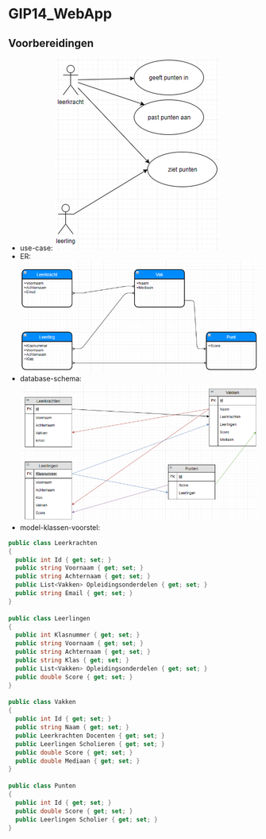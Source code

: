 # GIP14_WebApp
## Voorbereidingen
* use-case: ![alt text](https://github.com/timourM-immalle/GIP14_WebApp/blob/master/AfbeeldingenVoorbereidingen/Idee.PNG)
* ER: ![alt text](https://github.com/timourM-immalle/GIP14_WebApp/blob/master/AfbeeldingenVoorbereidingen/ERDiagram.PNG)
* database-schema: ![alt text](https://github.com/timourM-immalle/GIP14_WebApp/blob/master/AfbeeldingenVoorbereidingen/Databaseschema.PNG)
* model-klassen-voorstel:
```C#
public class Leerkrachten
{
  public int Id { get; set; }
  public string Voornaam { get; set; }
  public string Achternaam { get; set; }
  public List<Vakken> Opleidingsonderdelen { get; set; }
  public string Email { get; set; }
}

public class Leerlingen
{
  public int Klasnummer { get; set; }
  public string Voornaam { get; set; }
  public string Achternaam { get; set; }
  public string Klas { get; set; }
  public List<Vakken> Opleidingsonderdelen { get; set; }
  public double Score { get; set; }
}

public class Vakken
{
  public int Id { get; set; }
  public string Naam { get; set; }
  public Leerkrachten Docenten { get; set; }
  public Leerlingen Scholieren { get; set; }
  public double Score { get; set; }
  public double Mediaan { get; set; }
}

public class Punten
{
  public int Id { get; set; }
  public double Score { get; set; }
  public Leerlingen Scholier { get; set; }
}
```

